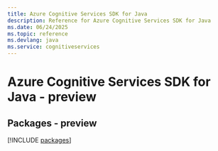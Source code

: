 ```yaml
---
title: Azure Cognitive Services SDK for Java
description: Reference for Azure Cognitive Services SDK for Java
ms.date: 06/24/2025
ms.topic: reference
ms.devlang: java
ms.service: cognitiveservices
---
```

# Azure Cognitive Services SDK for Java - preview
## Packages - preview
[!INCLUDE [packages](cognitive-services-index.md)]